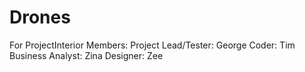# Drones
For ProjectInterior
Members:
Project Lead/Tester: George
Coder: Tim
Business Analyst: Zina
Designer: Zee
